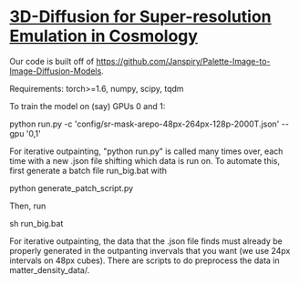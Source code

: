 # [3D-Diffusion for Super-resolution Emulation in Cosmology](https://arxiv.org/pdf/2311.05217.pdf)

Our code is built off of https://github.com/Janspiry/Palette-Image-to-Image-Diffusion-Models.

Requirements: torch>=1.6, numpy, scipy, tqdm

To train the model on (say) GPUs 0 and 1:

python run.py -c 'config/sr-mask-arepo-48px-264px-128p-2000T.json' --gpu '0,1'

For iterative outpainting, "python run.py" is called many times over, each time with a new .json file shifting which data is run on. To automate this, first generate a batch file run_big.bat with

python generate_patch_script.py

Then, run

sh run_big.bat

For iterative outpainting, the data that the .json file finds must already be properly generated in the outpanting invervals that you want (we use 24px intervals on 48px cubes). There are scripts to do preprocess the data in matter_density_data/.
